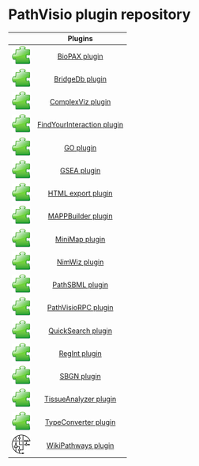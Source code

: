 # PathVisio plugin repository

|      | Plugins                           | 
| -------- | :---------------------------------: |
| ![](../images/plugins/plugin.png) | [BioPAX plugin](biopax.md) | 
| ![](../images/plugins/plugin.png) | [BridgeDb plugin](bridgedb.md) | 
| ![](../images/plugins/plugin.png) | [ComplexViz plugin](complexviz.md) | 
| ![](../images/plugins/plugin.png) | [FindYourInteraction plugin](fyi.md) | 
| ![](../images/plugins/plugin.png) | [GO plugin](go.md) | 
| ![](../images/plugins/plugin.png) | [GSEA plugin](gsea.md) | 
| ![](../images/plugins/plugin.png) | [HTML export plugin](html.md) | 
| ![](../images/plugins/plugin.png) | [MAPPBuilder plugin](mappbuilder.md) | 
| ![](../images/plugins/plugin.png) | [MiniMap plugin](minimap.md) | 
| ![](../images/plugins/plugin.png) | [NimWiz plugin](nimwiz.md) | 
| ![](../images/plugins/plugin.png) | [PathSBML plugin](pathsbml.md) | 
| ![](../images/plugins/plugin.png) | [PathVisioRPC plugin](pathvisiorpc.md) | 
| ![](../images/plugins/plugin.png) | [QuickSearch plugin](quicksearch.md) | 
| ![](../images/plugins/plugin.png) | [RegInt plugin](regint.md) | 
| ![](../images/plugins/plugin.png) | [SBGN plugin](sbgn.md) | 
| ![](../images/plugins/plugin.png) | [TissueAnalyzer plugin](tissueanalyzer.md) | 
| ![](../images/plugins/plugin.png) | [TypeConverter plugin](typeconverter.md) | 
| ![](../images/plugins/wikipathways.png) | [WikiPathways plugin](wikipathways.md) |
